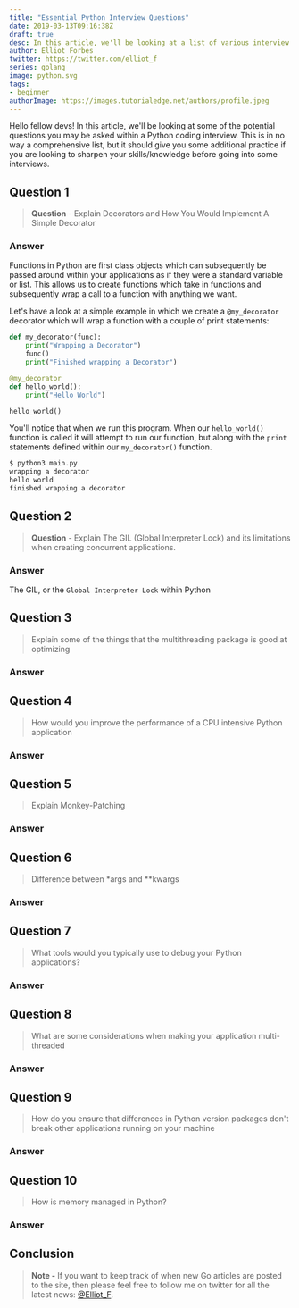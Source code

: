 ```yaml
---
title: "Essential Python Interview Questions"
date: 2019-03-13T09:16:38Z
draft: true
desc: In this article, we'll be looking at a list of various interview questions that you may be asked within your Python interviews.
author: Elliot Forbes
twitter: https://twitter.com/elliot_f
series: golang
image: python.svg
tags:
- beginner
authorImage: https://images.tutorialedge.net/authors/profile.jpeg
---
```


Hello fellow devs! In this article, we'll be looking at some of the potential questions you may
be asked within a Python coding interview. This is in no way a comprehensive list, but it should
give you some additional practice if you are looking to sharpen your skills/knowledge before 
going into some interviews.

## Question 1

> **Question** - Explain Decorators and How You Would Implement A Simple Decorator

### Answer

Functions in Python are first class objects which can subsequently be passed around within your applications 
as if they were a standard variable or list. This allows us to create functions which take in functions and 
subsequently wrap a call to a function with anything we want.

Let's have a look at a simple example in which we create a `@my_decorator` decorator which will wrap a function
with a couple of print statements:

```py
def my_decorator(func):
    print("Wrapping a Decorator")
    func()
    print("Finished wrapping a Decorator")

@my_decorator
def hello_world():
    print("Hello World")

hello_world()
```

You'll notice that when we run this program. When our `hello_world()` function is called
it will attempt to run our function, but along with the `print` statements defined within
our `my_decorator()` function.

```s
$ python3 main.py
wrapping a decorator
hello world
finished wrapping a decorator
```

## Question 2

> **Question** - Explain The GIL (Global Interpreter Lock) and its limitations when creating concurrent applications.

### Answer

The GIL, or the `Global Interpreter Lock` within Python

## Question 3

> Explain some of the things that the multithreading package is good at optimizing

### Answer

## Question 4

> How would you improve the performance of a CPU intensive Python application

### Answer

## Question 5

> Explain Monkey-Patching

### Answer

## Question 6

> Difference between *args and **kwargs

### Answer

## Question 7

> What tools would you typically use to debug your Python applications?

### Answer

## Question 8

> What are some considerations when making your application multi-threaded

### Answer

## Question 9

> How do you ensure that differences in Python version packages don't break other applications running on your machine

### Answer

## Question 10

> How is memory managed in Python?

### Answer


## Conclusion

> **Note -** If you want to keep track of when new Go articles are posted to the
> site, then please feel free to follow me on twitter for all the latest news:
> [@Elliot_F](https://twitter.com/elliot_f).
